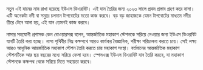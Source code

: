 নতুন এই যানের নাম রাখা হয়েছে ইউএস ডিওরবিট। এই যান তৈরির জন্য ২০২৩ সালে প্রথম প্রস্তাব গ্রহণ করে নাসা। এটি অনেকটা নদী বা সমুদ্রে চলমান টাগবোটের মতো কাজ করবে। বড় বড় জাহাজকে যেমন টাগবোটের মাধ্যমে নদীর তীরে টেনে আনা হয়, এই যান তেমনই কাজ করবে।

নাসার সহযোগী প্রশাসক কেন বোওয়ারসক্স বলেন, আন্তর্জাতিক মহাকাশ স্টেশনকে সরিয়ে নেওয়ার জন্য ইউএস ডিওরবিট যানটি তৈরি করা হচ্ছে। নাসা পৃথিবীর নিম্ন কক্ষপথে আরও কার্যকর বৈজ্ঞানিক, পরীক্ষা পরিচালনা করতে চায়। সেই লক্ষ্য আরও আধুনিক আন্তর্জাতিক মহাকাশ স্টেশন তৈরি করতে চায় মহাকাশ সংস্থা। বর্তমানের আন্তর্জাতিক মহাকাশ স্টেশনটিকে আর ছয় বছরের মধ্যে সরিয়ে ফেলা হবে। স্পেসএক্স ইউএস ডিওরবিট যান তৈরি করবে, যা মহাকাশ স্টেশনকে কক্ষপথ থেকে সরিয়ে নিতে সহায়তা করবে।
